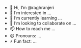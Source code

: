 - 👋 Hi, I’m @raghranjeri
- 👀 I’m interested in ...
- 🌱 I’m currently learning ...
- 💞️ I’m looking to collaborate on ...
- 📫 How to reach me ...
- 😄 Pronouns: ...
- ⚡ Fun fact: ...

<!---
raghranjeri/raghranjeri is a ✨ special ✨ repository because its `README.md` (this file) appears on your GitHub profile.
You can click the Preview link to take a look at your changes.
--->
